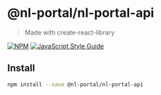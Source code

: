 # @nl-portal/nl-portal-api

> Made with create-react-library

[![NPM](https://img.shields.io/npm/v/@nl-portal/nl-portal-user-interface.svg)](https://www.npmjs.com/package/@nl-portal/nl-portal-user-interface)
[![JavaScript Style Guide](https://img.shields.io/badge/code_style-standard-brightgreen.svg)](https://standardjs.com)

## Install

```bash
npm install --save @nl-portal/nl-portal-api
```
